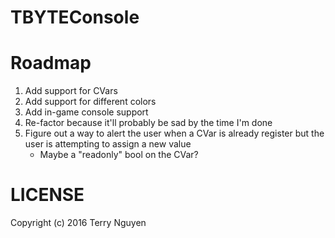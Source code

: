 # TBYTEConsole

# Roadmap

1. Add support for CVars
2. Add support for different colors
3. Add in-game console support
4. Re-factor because it'll probably be sad by the time I'm done
5. Figure out a way to alert the user when a CVar is already register
   but the user is attempting to assign a new value
   - Maybe a "readonly" bool on the CVar?

# LICENSE

Copyright (c) 2016 Terry Nguyen